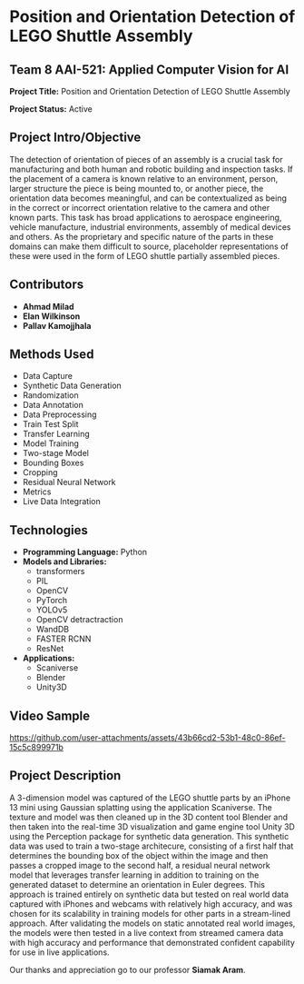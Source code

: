 # Position and Orientation Detection of LEGO Shuttle Assembly

## Team 8 AAI-521: Applied Computer Vision for AI

**Project Title:** Position and Orientation Detection of LEGO Shuttle Assembly

**Project Status:** Active

## Project Intro/Objective

The detection of orientation of pieces of an assembly is a crucial task for manufacturing and both human and robotic building and inspection tasks. If the placement of a camera is known relative to an environment, person, larger structure the piece is being mounted to, or another piece, the orientation data becomes meaningful, and can be contextualized as being in the correct or incorrect orientation relative to the camera and other known parts. This task has broad applications to aerospace engineering, vehicle manufacture, industrial environments, assembly of medical devices and others. As the proprietary and specific nature of the parts in these domains can make them difficult to source, placeholder representations of these were used in the form of LEGO shuttle partially assembled pieces.

## Contributors

- **Ahmad Milad**
- **Elan Wilkinson**
- **Pallav Kamojjhala**

## Methods Used

- Data Capture
- Synthetic Data Generation
- Randomization
- Data Annotation
- Data Preprocessing
- Train Test Split
- Transfer Learning
- Model Training
- Two-stage Model
- Bounding Boxes
- Cropping
- Residual Neural Network
- Metrics
- Live Data Integration

## Technologies

- **Programming Language:** Python
- **Models and Libraries:** 
  - transformers
  - PIL
  - OpenCV
  - PyTorch
  - YOLOv5
  - OpenCV detractraction
  - WandDB
  - FASTER RCNN
  - ResNet
- **Applications:**
  - Scaniverse
  - Blender
  - Unity3D

## Video Sample
  

https://github.com/user-attachments/assets/43b66cd2-53b1-48c0-86ef-15c5c899971b



  
## Project Description

A 3-dimension model was captured of the LEGO shuttle parts by an iPhone 13 mini using Gaussian splatting using the application Scaniverse. The texture and model was then cleaned up in the 3D content tool Blender and then taken into the real-time 3D visualization and game engine tool Unity 3D using the Perception package for synthetic data generation. This synthetic data was used to train a two-stage architecure, consisting of a first half that determines the bounding box of the object within the image and then passes a cropped image to the second half, a residual neural network model that leverages transfer learning in addition to training on the generated dataset to determine an orientation in Euler degrees.  This approach is trained entirely on synthetic data but tested on real world data captured with iPhones and webcams with relatively high accuracy, and was chosen for its scalability in training models for other parts in a stream-lined approach. After validating the models on static annotated real world images, the models were then tested in a live context from streamed camera data with high accuracy and performance that demonstrated confident capability for use in live applications.

Our thanks and appreciation go to our professor **Siamak Aram**.
